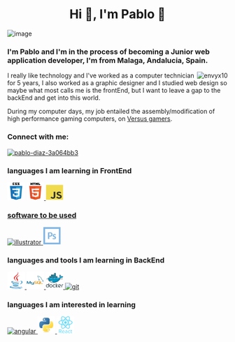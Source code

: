 <h1 align="center">Hi 👋, I'm Pablo 🥰 </h1>

![image](https://github.com/envyx10/envyx10/assets/29457987/6dc5dafe-34b6-4ced-9c2d-c1af1f38016f)

<h3 align="left">I'm Pablo and I'm in the process of becoming a Junior web application developer, I'm from Malaga, Andalucia, Spain.</h3>
  <p><img align="right" src="https://github-readme-stats.vercel.app/api/top-langs?username=envyx10&show_icons=true&locale=en&layout=compact" alt="envyx10" /></p></p>
I really like technology and I've worked as a computer technician for 5 years, I also worked as a graphic designer and I studied web design
so maybe what most calls me is the frontEnd, but I want to leave a gap to the backEnd and get into this world.

During my computer days, my job entailed the assembly/modification of high performance gaming computers, on [Versus gamers](https://www.vsgamers.es).




<h3 align="left">Connect with me:</h3>
<p align="left">
<a href="https://linkedin.com/in/pablo-diaz-3a064bb3" target="blank"><img align="center" src="https://raw.githubusercontent.com/rahuldkjain/github-profile-readme-generator/master/src/images/icons/Social/linked-in-alt.svg" alt="pablo-diaz-3a064bb3" height="30" width="40" /></a>
</p>





<h3 align="left">languages I am learning in FrontEnd </h3>
<p align="center </a> 
<a href="https://www.w3schools.com/css/" target="_blank" rel="noreferrer"> <img src="https://raw.githubusercontent.com/devicons/devicon/master/icons/css3/css3-original-wordmark.svg" alt="css3" width="40" height="40"/> </a></a> 
<a href="https://www.w3.org/html/" target="_blank" rel="noreferrer"> <img src="https://raw.githubusercontent.com/devicons/devicon/master/icons/html5/html5-original-wordmark.svg" alt="html5" width="40" height="40"/> </a>  
<a href="https://developer.mozilla.org/en-US/docs/Web/JavaScript" target="_blank" rel="noreferrer"> <img src="https://raw.githubusercontent.com/devicons/devicon/master/icons/javascript/javascript-original.svg" alt="javascript" width="40" height="35"/>

<h3 align="left">software to be used</h3>

<p align="left"> 
<a href="https://www.adobe.com/in/products/illustrator.html" target="_blank" rel="noreferrer"> <img src="https://www.vectorlogo.zone/logos/adobe_illustrator/adobe_illustrator-icon.svg" alt="illustrator" width="40" height="40"/> </a> 
<a href="https://www.photoshop.com/en" target="_blank" rel="noreferrer"> <img src="https://raw.githubusercontent.com/devicons/devicon/master/icons/photoshop/photoshop-line.svg" alt="photoshop" width="40" height="40"/> </a> </p>

<h3 align="left">languages and tools I am learning in BackEnd</h3>

<p align="left"> <a href="https://www.java.com" target="_blank" rel="noreferrer"> <img src="https://raw.githubusercontent.com/devicons/devicon/master/icons/java/java-original.svg" alt="java" width="40" height="40"/> </a> 
<a href="https://www.mysql.com/" target="_blank" rel="noreferrer"> <img src="https://raw.githubusercontent.com/devicons/devicon/master/icons/mysql/mysql-original-wordmark.svg" alt="mysql" width="40" height="40"/> </a> 
<a href="https://www.docker.com/" target="_blank" rel="noreferrer"> <img src="https://raw.githubusercontent.com/devicons/devicon/master/icons/docker/docker-original-wordmark.svg" alt="docker" width="40" height="40"/> </a>
<a href="https://git-scm.com/" target="_blank" rel="noreferrer"> <img src="https://www.vectorlogo.zone/logos/git-scm/git-scm-icon.svg" alt="git" width="40" height="40"/> </a> 

</p>

<h3 align="left">languages I am interested in learning</h3>

<p align="left">
  
  <a href="https://angular.io" target="_blank" rel="noreferrer"> <img src="https://angular.io/assets/images/logos/angular/angular.svg" alt="angular" width="40" height="40"/> </a> 
  <a href="https://www.python.org" target="_blank" rel="noreferrer"> <img src="https://raw.githubusercontent.com/devicons/devicon/master/icons/python/python-original.svg" alt="python" width="40" height="40"/> </a> 
  <a href="https://reactjs.org/" target="_blank" rel="noreferrer"> <img src="https://raw.githubusercontent.com/devicons/devicon/master/icons/react/react-original-wordmark.svg" alt="react" width="40" height="40"/> </a> 
  
  </p>



 



